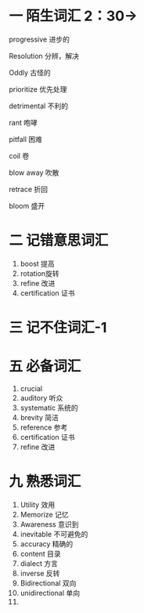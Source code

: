 # 一 陌生词汇 2：30->

progressive 进步的

Resolution  分辨，解决

Oddly 古怪的

prioritize 优先处理

detrimental 不利的

rant  咆哮

pitfall 困难

coil 卷

blow away 吹散

retrace 折回

bloom 盛开





# 二 记错意思词汇

1. boost 提高
2. rotation旋转
3. refine 改进
4. certification 证书



# 三 记不住词汇-1



# 五 必备词汇

1. crucial 
2. auditory 听众
3. systematic 系统的
4. brevity 简洁
5. reference 参考
6. certification 证书
7. refine 改进



# 九 熟悉词汇

1. Utility 效用
2. Memorize 记忆
3. Awareness 意识到
4. inevitable 不可避免的
5. accuracy 精确的
6. content 目录
7. dialect 方言
8. inverse 反转
9. Bidirectional 双向
10. unidirectional 单向
11. 

